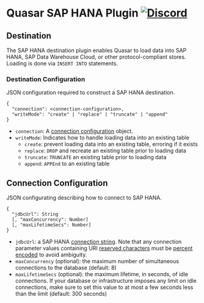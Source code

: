 # Quasar SAP HANA Plugin [![Discord](https://img.shields.io/discord/373302030460125185.svg?logo=discord)](https://discord.gg/pSSqJrr)

## Destination

The SAP HANA destination plugin enables Quasar to load data into SAP HANA, SAP Data Warehouse Cloud, or other protocol-compliant stores. Loading is done via `INSERT INTO` statements.

### Destination Configuration

JSON configuration required to construct a SAP HANA destination.

```
{
  "connection": <connection-configuration>,
  "writeMode": "create" | "replace" | "truncate" | "append"
}
```

* `connection`: A [connection configuration](#connection-configuration) object.
* `writeMode`: Indicates how to handle loading data into an existing table
  * `create`: prevent loading data into an existing table, erroring if it exists
  * `replace`: `DROP` and recreate an existing table prior to loading data
  * `truncate`: `TRUNCATE` an existing table prior to loading data
  * `append`: `APPEnd` to an existing table

## Connection Configuration

JSON configurating describing how to connect to SAP HANA.

```
{
  "jdbcUrl": String
  [, "maxConcurrency": Number]
  [, "maxLifetimeSecs": Number]
}
```

* `jdbcUrl`: a SAP HANA [connection string](https://help.sap.com/viewer/f1b440ded6144a54ada97ff95dac7adf/2.5/en-US/ff15928cf5594d78b841fbbe649f04b4.html). Note that any connection parameter values containing URI [reserved characters](https://tools.ietf.org/html/rfc3986#section-2.2) must be [percent encoded](https://tools.ietf.org/html/rfc3986#section-2.1) to avoid ambiguity.
* `maxConcurrency` (optional): the maximum number of simultaneous connections to the database (default: 8)
* `maxLifetimeSecs` (optional): the maximum lifetime, in seconds, of idle connections. If your database or infrastructure imposes any limit on idle connections, make sure to set this value to at most a few seconds less than the limit (default: 300 seconds)
